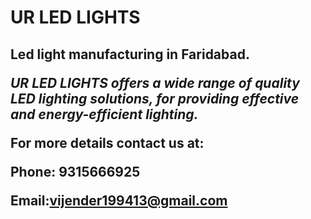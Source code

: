 <h1> UR LED LIGHTS </h1>
<h2>
Led light manufacturing in Faridabad. 

*UR LED LIGHTS offers a wide range of  quality LED lighting solutions, for  providing effective and energy-efficient lighting.* 

For more details contact us at:

Phone: <strong>9315666925</strong>

Email:**vijender199413@gmail.com**

